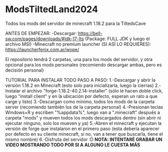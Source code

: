 # ModsTiltedLand2024
Todos los mods del servidor de minecraft 1.18.2 para la TiltedsCave

ANTES DE EMPEZAR:
-Descargar: https://bell-sw.com/pages/downloads/#jdk-17-lts (Package: FULL JDK y luego el archivo MSI)
-Minecraft no premium launcher (SI ASÍ LO REQUIERES): https://launcherfenix.com.ar/wope/

El repositorio tendrá 2 carpetas, una para los mods del servidor, y otra opcional para los mods personales (recomiendo descargar ambas, pero es decisión personal)

TUTORIAL PARA INSTALAR TODO PASO A PASO:
1.-Descargar y abrir la versión 1.18.2 en Minecraft (esto solo para inicializarla, luego la cierras)
2.-Instalar el archivo "forge-1.18.2-40.2.14-installer" (sólo le hacen doble click, luego "install client" y en la ubicación por defecto, esperan un rato a que carge y listo)
3.-Descargan como mínimo, todos los mods de la carpeta server (recomiendo también los de la carpeta personal)
4.-Presionan teclas Windows+R y escriben "%appdata%", luego van a ".minecraft" después a carpeta "mods" y mueven todos los mods descargados dentro (sin abrir ni ejecutar ninguno, solo los mueven y ya)
5.-Abren el minecraft y ejecutan la versión de forge que instalaron en el primero paso (esta debería aparecer por defecto en su cliente minecraft, si no, van a tener que buscarla, tiene el mismo nombre)
6.-Disfruta del servidor :D
**NOTA: INTENTARÉ GRABAR UN VIDEO MOSTRANDO TODO POR SI A ALGUNO LE CUESTA MÁS**

